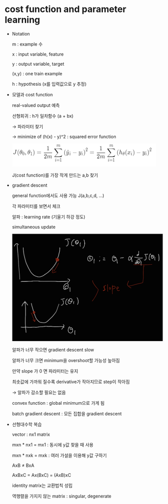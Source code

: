 # cost function and parameter learning

- Notation
    
    m : example 수
    
    x : input variable, feature
    
    y : output variable, target
    
    (x,y) : one train example
    
    h : hypothesis (x를 입력값으로 y 추정)
    
- 모델과 cost function
    
    real-valued output 예측
    
    선형회귀 : h가 일차함수 (a + bx)
    
    → 파라미터 찾기
    
    → minimize of (h(x) - y)^2 : squared error function
    
    ![Untitled](cost%20function%20and%20parameter%20learning%2016ac5cd0023c4e0b9ff400374608b59b/Untitled.png)
    
    J(cost function)를 가장 작게 만드는 a,b 찾기
    
- gradient descent
    
    general function에서도 사용 가능 J(a,b,c,d, ...)
    
    각 파라미터를 보면서 체크
    
    알파 : learning rate (기울기 하강 정도)
    
    simultaneous update
    
    ![Untitled](cost%20function%20and%20parameter%20learning%2016ac5cd0023c4e0b9ff400374608b59b/Untitled%201.png)
    
    알파가 너무 작으면 gradient descent slow
    
    알파가 너무 크면 minimum을 overshoot할 가능성 높아짐
    
    만약 slope 가 0 면 파라미터는 유지
    
    최솟값에 가까워 질수록 derivative가 작아지므로 step이 작아짐
    
    → 알파가 감소할 필요는 없음
    
    convex function : global minimum으로 가게 됨
    
    batch gradient descent :  모든 집합을 gradient descent
    
- 선형대수학 복습
    
    vector : nx1 matrix
    
    mxn * nx1 = mx1 : 동시에 y값 찾을 때 사용
    
    mxn * nxk = mxk : 여러 가설을 이용해 y값 구하기
    
    AxB ≠ BxA
    
    AxBxC = Ax(BxC)  = (AxB)xC
    
    identity matrix는 교환법칙 성립
    
    역행렬을 가지지 않는 matrix : singular,  degenerate